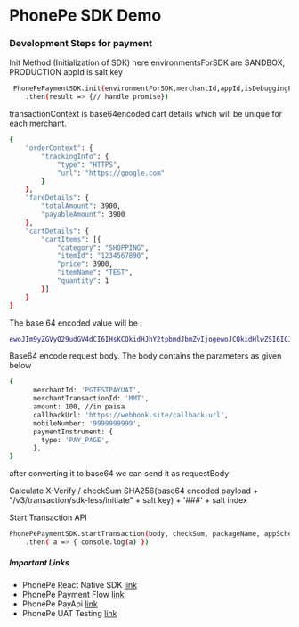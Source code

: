 # PhonePe SDK Demo

### Development Steps for payment

Init Method (Initialization of SDK)
here environmentsForSDK are SANDBOX, PRODUCTION
appId is salt key

```sh
 PhonePePaymentSDK.init(environmentForSDK,merchantId,appId,isDebuggingEnabled)
    .then(result => {// handle promise})
```

transactionContext is base64encoded cart details which will be unique for each merchant.

```sh
{
	"orderContext": {
		"trackingInfo": {
			"type": "HTTPS",
			"url": "https://google.com"
		}
	},
	"fareDetails": {
		"totalAmount": 3900,
		"payableAmount": 3900
	},
	"cartDetails": {
		"cartItems": [{
			"category": "SHOPPING",
			"itemId": "1234567890",
			"price": 3900,
			"itemName": "TEST",
			"quantity": 1
		}]
	}
}
```

The base 64 encoded value will be :

```sh
ewoJIm9yZGVyQ29udGV4dCI6IHsKCQkidHJhY2tpbmdJbmZvIjogewoJCQkidHlwZSI6ICJIVFRQUyIsCgkJCSJ1cmwiOiAiaHR0cHM6Ly9nb29nbGUuY29tIgoJCX0KCX0sCgkiZmFyZURldGFpbHMiOiB7CgkJInRvdGFsQW1vdW50IjogMzkwMCwKCQkicGF5YWJsZUFtb3VudCI6IDM5MDAKCX0sCgkiY2FydERldGFpbHMiOiB7CgkJImNhcnRJdGVtcyI6IFt7CgkJCSJjYXRlZ29yeSI6ICJTSE9QUElORyIsCgkJCSJpdGVtSWQiOiAiMTIzNDU2Nzg5MCIsCgkJCSJwcmljZSI6IDM5MDAsCgkJCSJpdGVtTmFtZSI6ICJURVNUIiwKCQkJInF1YW50aXR5IjogMQoJCX1dCgl9Cn0=
```

Base64 encode request body. The body contains the parameters as given below

```sh
{
      merchantId: 'PGTESTPAYUAT',
      merchantTransactionId: 'MMT',
      amount: 100, //in paisa
      callbackUrl: 'https://webhook.site/callback-url',
      mobileNumber: '9999999999',
      paymentInstrument: {
        type: 'PAY_PAGE',
      },
}
```

after converting it to base64 we can send it as requestBody

Calculate X-Verify / checkSum
SHA256(base64 encoded payload + "/v3/transaction/sdk-less/initiate" + salt key) + '###' + salt index

Start Transaction API

```sh
PhonePePaymentSDK.startTransaction(body, checkSum, packageName, appSchema)
    .then( a => { console.log(a) })
```

##### Important Links

- PhonePe React Native SDK [link](https://developer.phonepe.com/v1/docs/react-native-sdk-integration-standard/)
- PhonePe Payment Flow [link](https://developer.phonepe.com/v4/docs/step/)
- PhonePe PayApi [link](https://developer.phonepe.com/v1/reference/pay-api-1/)
- PhonePe UAT Testing [link](https://developer.phonepe.com/v1/docs/uat-testing/)
